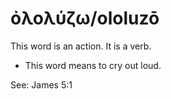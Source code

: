 # ὀλολύζω/ololuzō
This word is an action. It is a verb.
* This word means to cry out loud.

See: James 5:1
